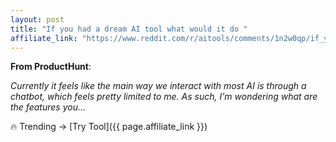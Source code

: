 ```yaml
---
layout: post
title: "If you had a dream AI tool what would it do "
affiliate_link: "https://www.reddit.com/r/aitools/comments/1n2w0qp/if_you_had_a_dream_ai_tool_what_would_it_do/?ref=autoverse&utm_source=autoverse"
---
```


**From ProductHunt**:  
*<!-- SC_OFF --><div class='md'><p>Currently it feels like the main way we interact with most AI is through a chatbot, which feels pretty limited to me. As such, I'm wondering what are the features you...*

🔥 Trending → [Try Tool]({{ page.affiliate_link }})  

